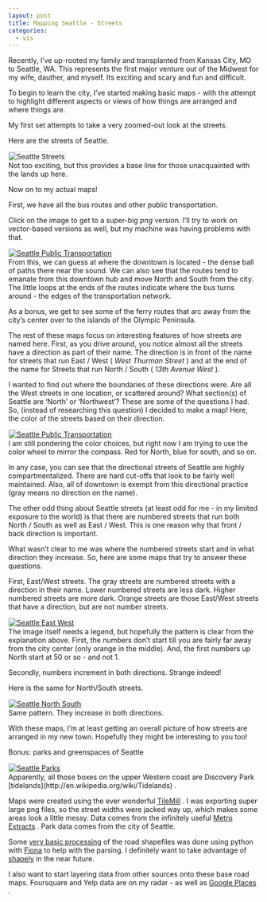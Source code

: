 ```yaml
---
layout: post
title: Mapping Seattle - Streets
categories:
  - vis
---
```


Recently, I’ve up-rooted my family and transplanted from Kansas City, MO to Seattle, WA. This represents the first major venture out of the Midwest for my wife, dauther, and myself. Its exciting and scary and fun and difficult.

To begin to learn the city, I’ve started making basic maps - with the attempt to highlight different aspects or views of how things are arranged and where things are.

My first set attempts to take a very zoomed-out look at the streets.

Here are the streets of Seattle.

<div class="center">
<img class="center" src="http://vallandingham.me/images/seattle/small/seattle_roads_small.png" alt="Seattle Streets" style="border:1px dotted #cccccc;"/>

</div>
Not too exciting, but this provides a base line for those unacquainted with the lands up here.

Now on to my actual maps!

First, we have all the bus routes and other public transportation.

Click on the image to get to a super-big _png_ version. I’ll try to work on vector-based versions as well, but my machine was having problems with that.

<div class="center">
<a href="http://vallandingham.me/images/seattle/seattle_public_transportation_big.png"><img class="center" src="http://vallandingham.me/images/seattle/small/seattle_public_transport_small.png" alt="Seattle Public Transportation" style="border:1px dotted #cccccc;"/></a>

</div>
From this, we can guess at where the downtown is located - the dense ball of paths there near the sound. We can also see that the routes tend to emanate from this downtown hub and move North and South from the city. The little loops at the ends of the routes indicate where the bus turns around - the edges of the transportation network.

As a bonus, we get to see some of the ferry routes that arc away from the city’s center over to the islands of the Olympic Peninsula.

The rest of these maps focus on interesting features of how streets are named here. First, as you drive around, you notice almost all the streets have a direction as part of their name. The direction is in front of the name for streets that run East / West ( _West Thurman Street_ ) and at the end of the name for Streets that run North / South ( _13th Avenue West_ ).

I wanted to find out where the boundaries of these directions were. Are all the West streets in one location, or scattered around? What section(s) of Seattle are ‘North’ or ‘Northwest’? These are some of the questions I had. So, (instead of researching this question) I decided to make a map! Here, the color of the streets based on their direction.

<div class="center">
<a href="http://vallandingham.me/images/seattle/seattle_directional_big.png"><img class="center" src="http://vallandingham.me/images/seattle/small/seattle_directional_small.png" alt="Seattle Public Transportation" style="border:1px dotted #cccccc;"/></a>

</div>
I am still pondering the color choices, but right now I am trying to use the color wheel to mirror the compass. Red for North, blue for south, and so on.

In any case, you can see that the directional streets of Seattle are highly compartmentalized. There are hard cut-offs that look to be fairly well maintained. Also, all of downtown is exempt from this directional practice (gray means no direction on the name).

The other odd thing about Seattle streets (at least odd for me - in my limited exposure to the world) is that there are numbered streets that run both North / South as well as East / West. This is one reason why that front / back direction is important.

What wasn’t clear to me was where the numbered streets start and in what direction they increase. So, here are some maps that try to answer these questions.

First, East/West streets. The gray streets are numbered streets with a direction in their name. Lower numbered streets are less dark. Higher numbered streets are more dark. Orange streets are those East/West streets that have a direction, but are not number streets.

<div class="center">
<a href="http://vallandingham.me/images/seattle/seattle_east_west_big.png"><img class="center" src="http://vallandingham.me/images/seattle/small/seattle_east_west_small.png" alt="Seattle East West" style="border:1px dotted #cccccc;"/></a>

</div>
The image itself needs a legend, but hopefully the pattern is clear from the explanation above. First, the numbers don’t start till you are fairly far away from the city center (only orange in the middle). And, the first numbers up North start at 50 or so - and not 1.

Secondly, numbers increment in both directions. Strange indeed!

Here is the same for North/South streets.

<div class="center">
<a href="http://vallandingham.me/images/seattle/seattle_north_south_big.png"><img class="center" src="http://vallandingham.me/images/seattle/small/seattle_north_south_small.png" alt="Seattle North South" style="border:1px dotted #cccccc;"/></a>

</div>
Same pattern. They increase in both directions.

With these maps, I’m at least getting an overall picture of how streets are arranged in my new town. Hopefully they might be interesting to you too!

Bonus: parks and greenspaces of Seattle

<div class="center">
<a href="http://vallandingham.me/images/seattle/seattle_parks_big.png"><img class="center" src="http://vallandingham.me/images/seattle/small/seattle_parks_small.png" alt="Seattle Parks" style="border:1px dotted #cccccc;"/></a>

</div>
Apparently, all those boxes on the upper Western coast are Discovery Park [tidelands](http://en.wikipedia.org/wiki/Tidelands) .

Maps were created using the ever wonderful [TileMill](https://www.mapbox.com/tilemill/) . I was exporting super large png files, so the street widths were jacked way up, which makes some areas look a little messy. Data comes from the infinitely useful [Metro Extracts](http://metro.teczno.com/) . Park data comes from the city of Seattle.

Some [very basic processing](https://gist.github.com/vlandham/7051466) of the road shapefiles was done using python with [Fiona](https://pypi.python.org/pypi/Fiona) to help with the parsing. I definitely want to take advantage of [shapely](http://macwright.org/2012/10/31/gis-with-python-shapely-fiona.html) in the near future.

I also want to start layering data from other sources onto these base road maps. Foursquare and Yelp data are on my radar - as well as [Google Places](http://flowingdata.com/2013/09/12/working-with-line-maps-the-google-places-api-and-r/) .

